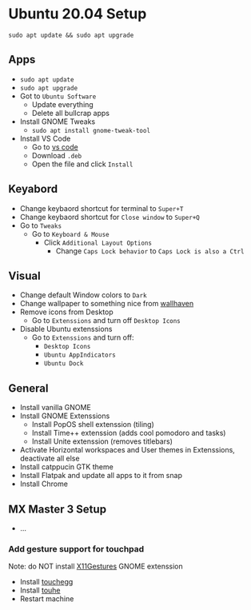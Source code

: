 # Ubuntu 20.04 Setup

```
sudo apt update && sudo apt upgrade
```

## Apps
- `sudo apt update`
- `sudo apt upgrade`
- Got to `Ubuntu Software`
  - Update everything
  - Delete all bullcrap apps
- Install GNOME Tweaks
  - `sudo apt install gnome-tweak-tool`
- Install VS Code
  - Go to [vs code](https://code.visualstudio.com/)
  - Download `.deb`
  - Open the file and click `Install`

## Keyabord
- Change keybaord shortcut for terminal to `Super+T`
- Change keybaord shortcut for `Close window` to `Super+Q`
- Go to `Tweaks`
  - Go to `Keyboard & Mouse`
    - Click `Additional Layout Options`
      - Change `Caps Lock behavior` to `Caps Lock is also a Ctrl`

## Visual
- Change default Window colors to `Dark`
- Change wallpaper to something nice from [wallhaven](https://wallhaven.cc/)
- Remove icons from Desktop
  - Go to `Extenssions` and turn off `Desktop Icons`
- Disable Ubuntu extenssions
  - Go to `Extenssions` and turn off:
    - `Desktop Icons`
    - `Ubuntu AppIndicators`
    - `Ubuntu Dock`

## General
- Install vanilla GNOME
- Install GNOME Extenssions
  - Install PopOS shell extenssion (tiling)
  - Install Time++ extenssion (adds cool pomodoro and tasks)
  - Install Unite extenssion (removes titlebars)
- Activate Horizontal workspaces and User themes in Extenssions, deactivate all else
- Install catppucin GTK theme
- Install Flatpak and update all apps to it from snap
- Install Chrome

## MX Master 3 Setup
- ...

### Add gesture support for touchpad
Note: do NOT install [X11Gestures](https://github.com/JoseExposito/gnome-shell-extension-x11gestures) GNOME extenssion
- Install [touchegg](https://github.com/JoseExposito/touchegg#configuration)
- Install [touhe]()
- Restart machine
